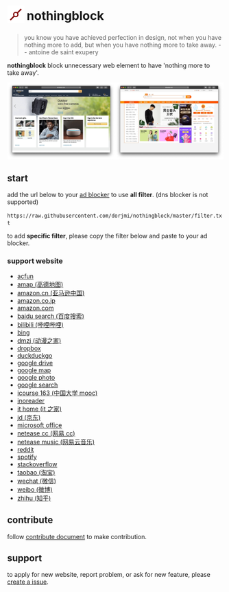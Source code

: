 <h1>
  <sub>
    <img src='asset/nothongblock-logo.png' alt='nothongblock logo' height='40' width='40'>
  </sub>
  nothingblock
</h1>

> you know you have achieved perfection in design, not when you have nothing more to add, but when you have nothing more to take away.  -- antoine de saint exupery

**nothingblock** block unnecessary web element to have 'nothing more to take away'.

![nothingblock sample](asset/nothingblock-sample.jpg)

## start

add the url below to your [ad blocker](https://bing.com/search?q=ad+blocker) to use **all filter**. (dns blocker is not supported)

`https://raw.githubusercontent.com/dorjmi/nothingblock/master/filter.txt`

to add **specific filter**, please copy the filter below and paste to your ad blocker.

### support website

- [acfun](filter-item/acfun.txt)
- [amap (高德地图)](filter-item/amap.txt)
- [amazon.cn (亚马逊中国)](filter-item/amazon.cn.txt)
- [amazon.co.jp](filter-item/amazon.co.jp.txt)
- [amazon.com](filter-item/amazon.com.txt)
- [baidu search (百度搜索)](filter-item/baidu-search.txt)
- [bilibili (哔哩哔哩)](filter-item/bilibili.txt)
- [bing](filter-item/bing.txt)
- [dmzj (动漫之家)](filter-item/dmzj.txt)
- [dropbox](filter-item/dropbox.txt)
- [duckduckgo](filter-item/duckduckgo.txt)
- [google drive](filter-item/google-drive.txt)
- [google map](filter-item/google-map.txt)
- [google photo](filter-item/google-photo.txt)
- [google search](filter-item/google-search.txt)
- [icourse 163 (中国大学 mooc)](filter-item/icourse163.txt)
- [inoreader](filter-item/inoreader.txt)
- [it home (it 之家)](filter-item/it-home.txt)
- [jd (京东)](filter-item/jd.txt)
- [microsoft office](filter-item/microsoft-office.txt)
- [netease cc (网易 cc)](filter-item/netease-cc.txt)
- [netease music (网易云音乐)](filter-item/netease-music.txt)
- [reddit](filter-item/reddit.txt)
- [spotify](filter-item/spotify.txt)
- [stackoverflow](filter-item/stackoverflow.txt)
- [taobao (淘宝)](filter-item/taobao.txt)
- [wechat (微信)](filter-item/wechat.txt)
- [weibo (微博)](filter-item/weibo.txt)
- [zhihu (知乎)](filter-item/zhihu.txt)

## contribute

follow [contribute document](document/contribute.md) to make contribution.

## support

to apply for new website, report problem, or ask for new feature, please [create a issue](https://github.com/dorjmi/nothingblock/issues/new).
